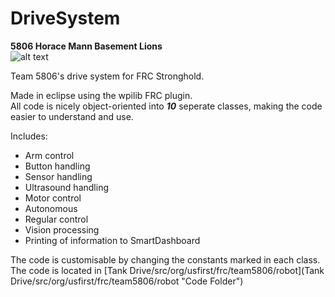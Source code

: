 # DriveSystem

**5806 Horace Mann Basement Lions**  
![alt text](https://avatars3.githubusercontent.com/u/15164506?v=3&s=200 "Basement Lions")

Team 5806's drive system for FRC Stronghold.

Made in eclipse using the wpilib FRC plugin.  
All code is nicely object-oriented into _**10**_ seperate classes, making the code easier to understand and use. 

Includes:
- Arm control
- Button handling
- Sensor handling
- Ultrasound handling
- Motor control
- Autonomous
- Regular control
- Vision processing
- Printing of information to SmartDashboard
 
The code is customisable by changing the constants marked in each class.  
The code is located in [Tank Drive/src/org/usfirst/frc/team5806/robot](Tank Drive/src/org/usfirst/frc/team5806/robot "Code Folder")
